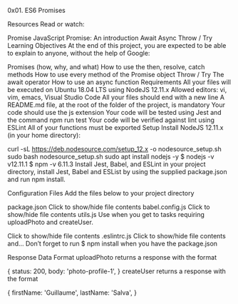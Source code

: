 0x01. ES6 Promises

Resources Read or watch:

Promise JavaScript Promise: An introduction Await Async Throw / Try Learning Objectives At the end of this project, you are expected to be able to explain to anyone, without the help of Google:

Promises (how, why, and what) How to use the then, resolve, catch methods How to use every method of the Promise object Throw / Try The await operator How to use an async function Requirements All your files will be executed on Ubuntu 18.04 LTS using NodeJS 12.11.x Allowed editors: vi, vim, emacs, Visual Studio Code All your files should end with a new line A README.md file, at the root of the folder of the project, is mandatory Your code should use the js extension Your code will be tested using Jest and the command npm run test Your code will be verified against lint using ESLint All of your functions must be exported Setup Install NodeJS 12.11.x (in your home directory):

curl -sL https://deb.nodesource.com/setup_12.x -o nodesource_setup.sh sudo bash nodesource_setup.sh sudo apt install nodejs -y $ nodejs -v v12.11.1 $ npm -v 6.11.3 Install Jest, Babel, and ESLint in your project directory, install Jest, Babel and ESList by using the supplied package.json and run npm install.

Configuration Files Add the files below to your project directory

package.json Click to show/hide file contents babel.config.js Click to show/hide file contents utils.js Use when you get to tasks requiring uploadPhoto and createUser.

Click to show/hide file contents .eslintrc.js Click to show/hide file contents and… Don’t forget to run $ npm install when you have the package.json

Response Data Format uploadPhoto returns a response with the format

{ status: 200, body: 'photo-profile-1', } createUser returns a response with the format

{ firstName: 'Guillaume', lastName: 'Salva', }
